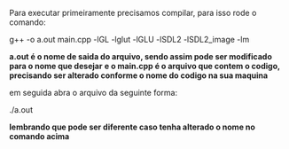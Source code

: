 Para executar primeiramente precisamos compilar, para isso rode o comando:

g++ -o a.out main.cpp -lGL -lglut -lGLU -lSDL2 -lSDL2_image -lm

**a.out é o nome de saida do arquivo, sendo assim pode ser modificado para o nome que desejar**
**e o main.cpp é o arquivo que contem o codigo, precisando ser alterado conforme o nome do codigo na sua maquina**

em seguida abra o arquivo da seguinte forma:

./a.out

**lembrando que pode ser diferente caso tenha alterado o nome no comando acima**